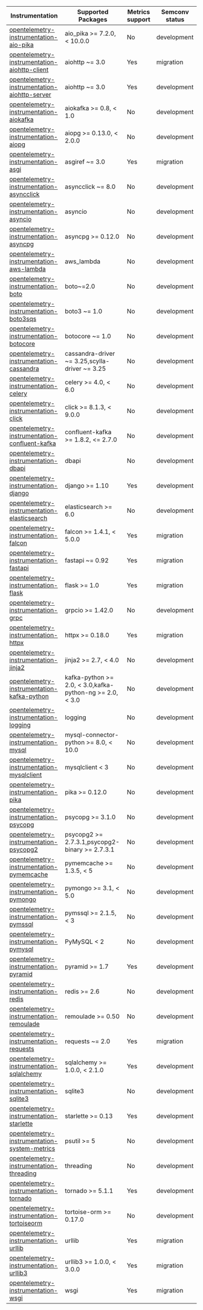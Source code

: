 
| Instrumentation | Supported Packages | Metrics support | Semconv status |
| --------------- | ------------------ | --------------- | -------------- |
| [opentelemetry-instrumentation-aio-pika](./opentelemetry-instrumentation-aio-pika) | aio_pika >= 7.2.0, < 10.0.0 | No | development
| [opentelemetry-instrumentation-aiohttp-client](./opentelemetry-instrumentation-aiohttp-client) | aiohttp ~= 3.0 | Yes | migration
| [opentelemetry-instrumentation-aiohttp-server](./opentelemetry-instrumentation-aiohttp-server) | aiohttp ~= 3.0 | Yes | development
| [opentelemetry-instrumentation-aiokafka](./opentelemetry-instrumentation-aiokafka) | aiokafka >= 0.8, < 1.0 | No | development
| [opentelemetry-instrumentation-aiopg](./opentelemetry-instrumentation-aiopg) | aiopg >= 0.13.0, < 2.0.0 | No | development
| [opentelemetry-instrumentation-asgi](./opentelemetry-instrumentation-asgi) | asgiref ~= 3.0 | Yes | migration
| [opentelemetry-instrumentation-asyncclick](./opentelemetry-instrumentation-asyncclick) | asyncclick ~= 8.0 | No | development
| [opentelemetry-instrumentation-asyncio](./opentelemetry-instrumentation-asyncio) | asyncio | No | development
| [opentelemetry-instrumentation-asyncpg](./opentelemetry-instrumentation-asyncpg) | asyncpg >= 0.12.0 | No | development
| [opentelemetry-instrumentation-aws-lambda](./opentelemetry-instrumentation-aws-lambda) | aws_lambda | No | development
| [opentelemetry-instrumentation-boto](./opentelemetry-instrumentation-boto) | boto~=2.0 | No | development
| [opentelemetry-instrumentation-boto3sqs](./opentelemetry-instrumentation-boto3sqs) | boto3 ~= 1.0 | No | development
| [opentelemetry-instrumentation-botocore](./opentelemetry-instrumentation-botocore) | botocore ~= 1.0 | No | development
| [opentelemetry-instrumentation-cassandra](./opentelemetry-instrumentation-cassandra) | cassandra-driver ~= 3.25,scylla-driver ~= 3.25 | No | development
| [opentelemetry-instrumentation-celery](./opentelemetry-instrumentation-celery) | celery >= 4.0, < 6.0 | No | development
| [opentelemetry-instrumentation-click](./opentelemetry-instrumentation-click) | click >= 8.1.3, < 9.0.0 | No | development
| [opentelemetry-instrumentation-confluent-kafka](./opentelemetry-instrumentation-confluent-kafka) | confluent-kafka >= 1.8.2, <= 2.7.0 | No | development
| [opentelemetry-instrumentation-dbapi](./opentelemetry-instrumentation-dbapi) | dbapi | No | development
| [opentelemetry-instrumentation-django](./opentelemetry-instrumentation-django) | django >= 1.10 | Yes | development
| [opentelemetry-instrumentation-elasticsearch](./opentelemetry-instrumentation-elasticsearch) | elasticsearch >= 6.0 | No | development
| [opentelemetry-instrumentation-falcon](./opentelemetry-instrumentation-falcon) | falcon >= 1.4.1, < 5.0.0 | Yes | migration
| [opentelemetry-instrumentation-fastapi](./opentelemetry-instrumentation-fastapi) | fastapi ~= 0.92 | Yes | migration
| [opentelemetry-instrumentation-flask](./opentelemetry-instrumentation-flask) | flask >= 1.0 | Yes | migration
| [opentelemetry-instrumentation-grpc](./opentelemetry-instrumentation-grpc) | grpcio >= 1.42.0 | No | development
| [opentelemetry-instrumentation-httpx](./opentelemetry-instrumentation-httpx) | httpx >= 0.18.0 | Yes | migration
| [opentelemetry-instrumentation-jinja2](./opentelemetry-instrumentation-jinja2) | jinja2 >= 2.7, < 4.0 | No | development
| [opentelemetry-instrumentation-kafka-python](./opentelemetry-instrumentation-kafka-python) | kafka-python >= 2.0, < 3.0,kafka-python-ng >= 2.0, < 3.0 | No | development
| [opentelemetry-instrumentation-logging](./opentelemetry-instrumentation-logging) | logging | No | development
| [opentelemetry-instrumentation-mysql](./opentelemetry-instrumentation-mysql) | mysql-connector-python >= 8.0, < 10.0 | No | development
| [opentelemetry-instrumentation-mysqlclient](./opentelemetry-instrumentation-mysqlclient) | mysqlclient < 3 | No | development
| [opentelemetry-instrumentation-pika](./opentelemetry-instrumentation-pika) | pika >= 0.12.0 | No | development
| [opentelemetry-instrumentation-psycopg](./opentelemetry-instrumentation-psycopg) | psycopg >= 3.1.0 | No | development
| [opentelemetry-instrumentation-psycopg2](./opentelemetry-instrumentation-psycopg2) | psycopg2 >= 2.7.3.1,psycopg2-binary >= 2.7.3.1 | No | development
| [opentelemetry-instrumentation-pymemcache](./opentelemetry-instrumentation-pymemcache) | pymemcache >= 1.3.5, < 5 | No | development
| [opentelemetry-instrumentation-pymongo](./opentelemetry-instrumentation-pymongo) | pymongo >= 3.1, < 5.0 | No | development
| [opentelemetry-instrumentation-pymssql](./opentelemetry-instrumentation-pymssql) | pymssql >= 2.1.5, < 3 | No | development
| [opentelemetry-instrumentation-pymysql](./opentelemetry-instrumentation-pymysql) | PyMySQL < 2 | No | development
| [opentelemetry-instrumentation-pyramid](./opentelemetry-instrumentation-pyramid) | pyramid >= 1.7 | Yes | development
| [opentelemetry-instrumentation-redis](./opentelemetry-instrumentation-redis) | redis >= 2.6 | No | development
| [opentelemetry-instrumentation-remoulade](./opentelemetry-instrumentation-remoulade) | remoulade >= 0.50 | No | development
| [opentelemetry-instrumentation-requests](./opentelemetry-instrumentation-requests) | requests ~= 2.0 | Yes | migration
| [opentelemetry-instrumentation-sqlalchemy](./opentelemetry-instrumentation-sqlalchemy) | sqlalchemy >= 1.0.0, < 2.1.0 | Yes | development
| [opentelemetry-instrumentation-sqlite3](./opentelemetry-instrumentation-sqlite3) | sqlite3 | No | development
| [opentelemetry-instrumentation-starlette](./opentelemetry-instrumentation-starlette) | starlette >= 0.13 | Yes | development
| [opentelemetry-instrumentation-system-metrics](./opentelemetry-instrumentation-system-metrics) | psutil >= 5 | No | development
| [opentelemetry-instrumentation-threading](./opentelemetry-instrumentation-threading) | threading | No | development
| [opentelemetry-instrumentation-tornado](./opentelemetry-instrumentation-tornado) | tornado >= 5.1.1 | Yes | development
| [opentelemetry-instrumentation-tortoiseorm](./opentelemetry-instrumentation-tortoiseorm) | tortoise-orm >= 0.17.0 | No | development
| [opentelemetry-instrumentation-urllib](./opentelemetry-instrumentation-urllib) | urllib | Yes | migration
| [opentelemetry-instrumentation-urllib3](./opentelemetry-instrumentation-urllib3) | urllib3 >= 1.0.0, < 3.0.0 | Yes | migration
| [opentelemetry-instrumentation-wsgi](./opentelemetry-instrumentation-wsgi) | wsgi | Yes | migration